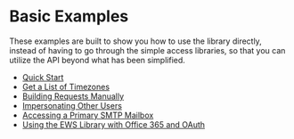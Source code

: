 # Basic Examples

These examples are built to show you how to use the library directly, instead of having to go through the simple access
libraries, so that you can utilize the API beyond what has been simplified.

 * [Quick Start](quickstart.php)
 * [Get a List of Timezones](getServerTimezones.php)
 * [Building Requests Manually](buildingRequests.php)
 * [Impersonating Other Users](impersonation.php)
 * [Accessing a Primary SMTP Mailbox](primarySmtpAddress.php)
 * [Using the EWS Library with Office 365 and OAuth](authenticatingWithOAuth.php)
